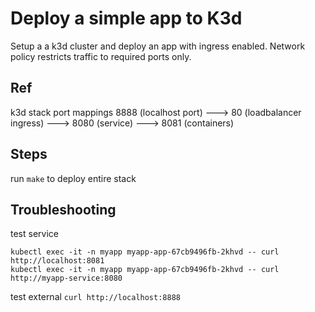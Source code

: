 # Deploy a simple app to K3d

Setup a a k3d cluster and deploy an app with ingress enabled. Network policy restricts traffic to required ports only.

## Ref

k3d stack port mappings
8888 (localhost port) ---> 80 (loadbalancer ingress) ---> 8080 (service) ---> 8081 (containers)

## Steps

run ```make``` to deploy entire stack

## Troubleshooting

test service 

```
kubectl exec -it -n myapp myapp-app-67cb9496fb-2khvd -- curl http://localhost:8081
kubectl exec -it -n myapp myapp-app-67cb9496fb-2khvd -- curl http://myapp-service:8080

```
test external ```curl http://localhost:8888```